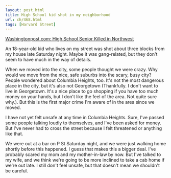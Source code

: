 ```yaml
---
layout: post.html
title: High School kid shot in my neighborhood
url: ch/468.html
tags: [Harvard Street]
---
```

[Washingtonpost.com: High School Senior Killed in Northwest](http://www.washingtonpost.com/wp-dyn/content/article/2007/04/22/AR2007042201616.html)

An 18-year-old kid who lives on my street was shot about three blocks from my house late Saturday night. Maybe it was gang-related, but they don't seem to have much in the way of details.

When we moved into the city, some people thought we were crazy. Why would we move from the nice, safe suburbs into the scary, busy city? People wondered about Columbia Heights, too. It's not the most dangerous place in the city, but it's also not Georgetown (Thankfully. I don't want to live in Georgetown. It's a nice place to go shopping if you have too much money on your hands, but I don't like the feel of the area. Not quite sure why.). But this is the first major crime I'm aware of in the area since we moved.

I have not yet felt unsafe at any time in Columbia Heights. Sure, I've passed some people talking loudly to themselves, and I've been asked for money. But I've never had to cross the street because I felt threatened or anything like that.

We were out at a bar on P St Saturday night, and we were just walking home shortly before this happened. I guess that makes this a bigger deal. I've probably scared my mom and my mother-in-law by now. But I've talked to my wife, and we think we're going to be more inclined to take a cab home if we're out late. I still don't feel unsafe, but that doesn't mean we shouldn't be careful.
